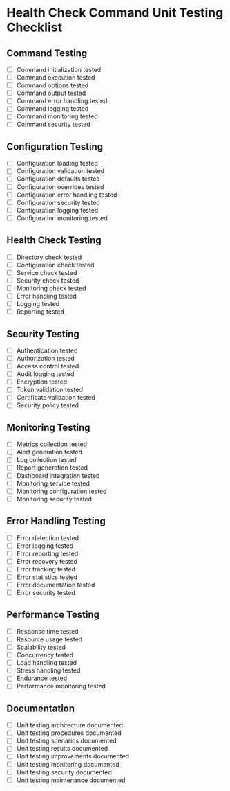 # Health Check Command Unit Testing Checklist

## Command Testing
- [ ] Command initialization tested
- [ ] Command execution tested
- [ ] Command options tested
- [ ] Command output tested
- [ ] Command error handling tested
- [ ] Command logging tested
- [ ] Command monitoring tested
- [ ] Command security tested

## Configuration Testing
- [ ] Configuration loading tested
- [ ] Configuration validation tested
- [ ] Configuration defaults tested
- [ ] Configuration overrides tested
- [ ] Configuration error handling tested
- [ ] Configuration security tested
- [ ] Configuration logging tested
- [ ] Configuration monitoring tested

## Health Check Testing
- [ ] Directory check tested
- [ ] Configuration check tested
- [ ] Service check tested
- [ ] Security check tested
- [ ] Monitoring check tested
- [ ] Error handling tested
- [ ] Logging tested
- [ ] Reporting tested

## Security Testing
- [ ] Authentication tested
- [ ] Authorization tested
- [ ] Access control tested
- [ ] Audit logging tested
- [ ] Encryption tested
- [ ] Token validation tested
- [ ] Certificate validation tested
- [ ] Security policy tested

## Monitoring Testing
- [ ] Metrics collection tested
- [ ] Alert generation tested
- [ ] Log collection tested
- [ ] Report generation tested
- [ ] Dashboard integration tested
- [ ] Monitoring service tested
- [ ] Monitoring configuration tested
- [ ] Monitoring security tested

## Error Handling Testing
- [ ] Error detection tested
- [ ] Error logging tested
- [ ] Error reporting tested
- [ ] Error recovery tested
- [ ] Error tracking tested
- [ ] Error statistics tested
- [ ] Error documentation tested
- [ ] Error security tested

## Performance Testing
- [ ] Response time tested
- [ ] Resource usage tested
- [ ] Scalability tested
- [ ] Concurrency tested
- [ ] Load handling tested
- [ ] Stress handling tested
- [ ] Endurance tested
- [ ] Performance monitoring tested

## Documentation
- [ ] Unit testing architecture documented
- [ ] Unit testing procedures documented
- [ ] Unit testing scenarios documented
- [ ] Unit testing results documented
- [ ] Unit testing improvements documented
- [ ] Unit testing monitoring documented
- [ ] Unit testing security documented
- [ ] Unit testing maintenance documented 